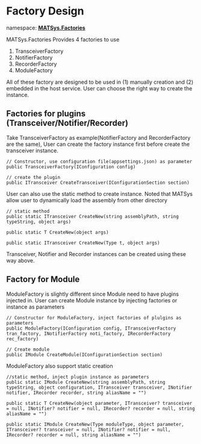 ﻿# Factory Design

namespace: <ins><b>MATSys.Factories</b></ins> 

MATSys.Factories Provides 4 factories to use
1. TransceiverFactory
2. NotifierFactory
3. RecorderFactory
4. ModuleFactory

All of these factory are designed to be used in (1) manually creation and (2) embedded in the host service. User can choose the right way to create the instance.

## Factories for plugins (Transceiver/Notifier/Recorder)
Take TransceiverFactory as example(NotifierFactory and RecorderFactory are the same), User can create the factory instance first before create the transceiver instance.
<pre><code>// Constructor, use configuration file(appsettings.json) as parameter
public TransceiverFactory(IConfiguration config)

// create the plugin
public ITransceiver CreateTransceiver(IConfigurationSection section)</code></pre>

User can also use the static method to create instance. Noted that MATSys allow user to dynamically load the assembly from other directory
<pre><code>// static method 
public static ITransceiver CreateNew(string assemblyPath, string typeString, object args)

public static T CreateNew<T>(object args)

public static ITransceiver CreateNew(Type t, object args)</code></pre>
Transceiver, Notifier and Recorder instances can be created using these way above.


## Factory for Module
ModuleFactory is slightly different since Module need to have plugins injected in. User can create Module instance by injecting factories or instance as parameters
<pre><code>// Constructor for ModuleFactory, inject factories of plulgins as parameters
public ModuleFactory(IConfiguration config, ITransceiverFactory tran_factory, INotifierFactory noti_factory, IRecorderFactory rec_factory)

// Create module
public IModule CreateModule(IConfigurationSection section)
</code></pre>

ModuleFactory also support static creation
<pre><code>//static method, inject plugin instance as parameters
public static IModule CreateNew(string assemblyPath, string typeString, object configuration, ITransceiver transceiver, INotifier notifier, IRecorder recorder, string aliasName = "")

public static T CreateNew<T>(object parameter, ITransceiver? transceiver = null, INotifier? notifier = null, IRecorder? recorder = null, string aliasName = "")

public static IModule CreateNew(Type moduleType, object parameter, ITransceiver? transceiver = null, INotifier? notifier = null, IRecorder? recorder = null, string aliasName = "")</code></pre>